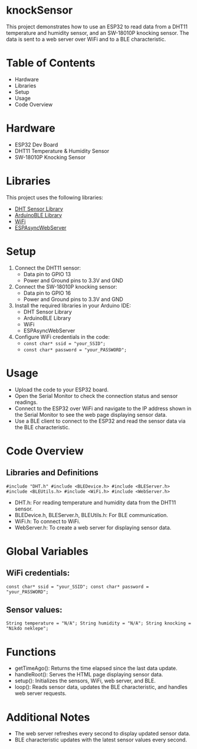 # knockSensor
This project demonstrates how to use an ESP32 to read data from a DHT11 temperature and humidity sensor, and an SW-18010P knocking sensor. The data is sent to a web server over WiFi and to a BLE characteristic.

# Table of Contents
* Hardware
* Libraries
* Setup
* Usage
* Code Overview

# Hardware
* ESP32 Dev Board
* DHT11 Temperature & Humidity Sensor
* SW-18010P Knocking Sensor

# Libraries
This project uses the following libraries:
* [DHT Sensor Library](https://reference.arduino.cc/reference/en/libraries/dht-sensor-library/)
* [ArduinoBLE Library](https://docs.arduino.cc/libraries/arduinoble/)
* [WiFi](https://docs.arduino.cc/libraries/wifi/)
* [ESPAsyncWebServer](https://docs.arduino.cc/libraries/espasyncwebserver/)

# Setup
1. Connect the DHT11 sensor:
     * Data pin to GPIO 13
     * Power and Ground pins to 3.3V and GND
2. Connect the SW-18010P knocking sensor:
     * Data pin to GPIO 16
     * Power and Ground pins to 3.3V and GND
3. Install the required libraries in your Arduino IDE:
     * DHT Sensor Library
     * ArduinoBLE Library
     * WiFi
     * ESPAsyncWebServer
4. Configure WiFi credentials in the code:
     * `const char* ssid = "your_SSID";`
     * `const char* password = "your_PASSWORD";`

# Usage
* Upload the code to your ESP32 board.
* Open the Serial Monitor to check the connection status and sensor readings.
* Connect to the ESP32 over WiFi and navigate to the IP address shown in the Serial Monitor to see the web page displaying sensor data.
* Use a BLE client to connect to the ESP32 and read the sensor data via the BLE characteristic.

# Code Overview
## Libraries and Definitions
`#include "DHT.h"
#include <BLEDevice.h>
#include <BLEServer.h>
#include <BLEUtils.h>
#include <WiFi.h>
#include <WebServer.h>`
* DHT.h: For reading temperature and humidity data from the DHT11 sensor.
* BLEDevice.h, BLEServer.h, BLEUtils.h: For BLE communication.
* WiFi.h: To connect to WiFi.
* WebServer.h: To create a web server for displaying sensor data.
# Global Variables
## WiFi credentials:
`const char* ssid = "your_SSID";
const char* password = "your_PASSWORD";`
## Sensor values:
`String temperature = "N/A";
String humidity = "N/A";
String knocking = "Nikdo neklepe";`
# Functions
* getTimeAgo(): Returns the time elapsed since the last data update.
* handleRoot(): Serves the HTML page displaying sensor data.
* setup(): Initializes the sensors, WiFi, web server, and BLE.
* loop(): Reads sensor data, updates the BLE characteristic, and handles web server requests.

# Additional Notes
* The web server refreshes every second to display updated sensor data.
* BLE characteristic updates with the latest sensor values every second.
